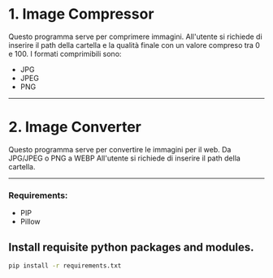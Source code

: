 # 1. Image Compressor 

Questo programma serve per comprimere immagini.
All'utente si richiede di inserire il path della cartella e la qualità finale con un valore compreso tra 0 e 100.
I formati comprimibili sono:
- JPG
- JPEG
- PNG

---

# 2. Image Converter 

Questo programma serve per convertire le immagini per il web.
Da JPG/JPEG o PNG a WEBP
All'utente si richiede di inserire il path della cartella.

---

### Requirements:
- PIP 
- Pillow

## Install requisite python packages and modules.
```bash
pip install -r requirements.txt
```
